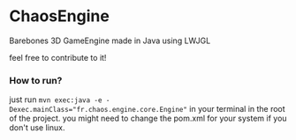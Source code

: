 # ChaosEngine
Barebones 3D GameEngine made in Java using LWJGL

feel free to contribute to it!

### How to run?
just run `mvn exec:java -e -Dexec.mainClass="fr.chaos.engine.core.Engine"` in your terminal in the root of the project. you might need to change the pom.xml for your system if you don't use linux.
